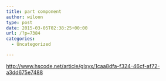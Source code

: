 ```yaml
---
title: part component
author: wiloon
type: post
date: 2015-03-05T02:38:25+00:00
url: /?p=7384
categories:
  - Uncategorized

---
```

http://www.hscode.net/article/glxyx/1caa8dfa-f324-46cf-af72-a3dd675e7488
